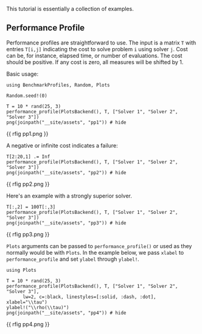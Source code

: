 <!--This file was generated, do not modify it.-->
This tutorial is essentially a collection of examples.

## Performance Profile

Performance profiles are straightforward to use. The input is a matrix `T` with entries `T[i,j]` indicating the cost to solve problem `i` using solver `j`. Cost can be, for instance, elapsed time, or number of evaluations. The cost should be positive. If any cost is zero, all measures will be shifted by 1.

Basic usage:

````julia:ex1
using BenchmarkProfiles, Random, Plots

Random.seed!(0)

T = 10 * rand(25, 3)
performance_profile(PlotsBackend(), T, ["Solver 1", "Solver 2", "Solver 3"])
png(joinpath("__site/assets", "pp1")) # hide
````

{{ rfig pp1.png }}

A negative or infinite cost indicates a failure:

````julia:ex2
T[2:20,1] .= Inf
performance_profile(PlotsBackend(), T, ["Solver 1", "Solver 2", "Solver 3"])
png(joinpath("__site/assets", "pp2")) # hide
````

{{ rfig pp2.png }}

Here's an example with a strongly superior solver.

````julia:ex3
T[:,2] = 100T[:,3]
performance_profile(PlotsBackend(), T, ["Solver 1", "Solver 2", "Solver 3"])
png(joinpath("__site/assets", "pp3")) # hide
````

{{ rfig pp3.png }}

`Plots` arguments can be passed to `performance_profile()` or used as they normally would be with `Plots`.
In the example below, we pass `xlabel` to `performance_profile` and set `ylabel` through `ylabel!`.

````julia:ex4
using Plots

T = 10 * rand(25, 3)
performance_profile(PlotsBackend(), T, ["Solver 1", "Solver 2", "Solver 3"],
      lw=2, c=:black, linestyles=[:solid, :dash, :dot], xlabel="\\tau")
ylabel!("\\rho(\\tau)")
png(joinpath("__site/assets", "pp4")) # hide
````

{{ rfig pp4.png }}

